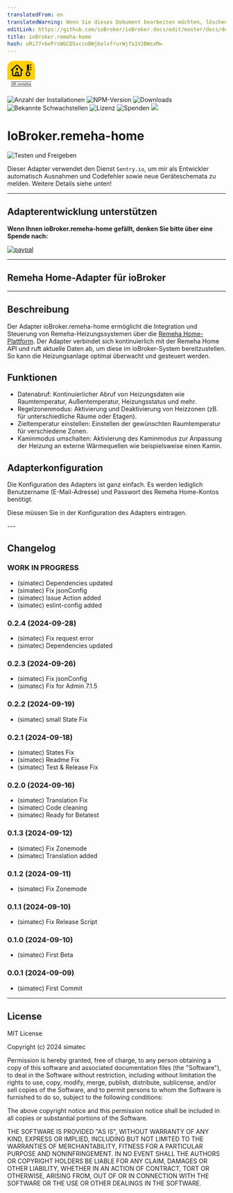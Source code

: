 ```yaml
---
translatedFrom: en
translatedWarning: Wenn Sie dieses Dokument bearbeiten möchten, löschen Sie bitte das Feld "translationsFrom". Andernfalls wird dieses Dokument automatisch erneut übersetzt
editLink: https://github.com/ioBroker/ioBroker.docs/edit/master/docs/de/adapterref/iobroker.remeha-home/README.md
title: ioBroker.remeha-home
hash: uRi77+bePrsWGCD5xccnBWjbelxfrurWjfa1VJBWsxM=
---
```

![Logo](../../../en/adapterref/iobroker.remeha-home/admin/remeha-home.png)

![Anzahl der Installationen](http://iobroker.live/badges/remeha-home-stable.svg)
![NPM-Version](http://img.shields.io/npm/v/iobroker.remeha-home.svg)
![Downloads](https://img.shields.io/npm/dm/iobroker.remeha-home.svg)
![Bekannte Schwachstellen](https://snyk.io/test/github/simatec/ioBroker.remeha-home/badge.svg)
![Lizenz](https://img.shields.io/github/license/simatec/ioBroker.remeha-home?style=flat)
![Spenden](https://img.shields.io/badge/paypal-donate%20|%20spenden-blue.svg)
![](https://img.shields.io/static/v1?label=Sponsor&message=%E2%9D%A4&logo=GitHub&color=%23fe8e86)

# IoBroker.remeha-home
![Testen und Freigeben](https://github.com/simatec/ioBroker.remeha-home/workflows/Test%20and%20Release/badge.svg)

Dieser Adapter verwendet den Dienst `Sentry.io`, um mir als Entwickler automatisch Ausnahmen und Codefehler sowie neue Geräteschemata zu melden. Weitere Details siehe unten!

---

## Adapterentwicklung unterstützen
**Wenn Ihnen ioBroker.remeha-home gefällt, denken Sie bitte über eine Spende nach:**

[![paypal](https://www.paypalobjects.com/en_US/DK/i/btn/btn_donateCC_LG.gif)](https://paypal.me/mk1676)

---

## Remeha Home-Adapter für ioBroker
---

## Beschreibung
Der Adapter ioBroker.remeha-home ermöglicht die Integration und Steuerung von Remeha-Heizungssystemen über die [Remeha Home-Plattform](https://www.remeha.de/produkte/speicher-und-zubehoer/regelungen/home-app). Der Adapter verbindet sich kontinuierlich mit der Remeha Home API und ruft aktuelle Daten ab, um diese im ioBroker-System bereitzustellen. So kann die Heizungsanlage optimal überwacht und gesteuert werden.

## Funktionen
* Datenabruf: Kontinuierlicher Abruf von Heizungsdaten wie Raumtemperatur, Außentemperatur, Heizungsstatus und mehr.
* Regelzonenmodus: Aktivierung und Deaktivierung von Heizzonen (zB. für unterschiedliche Räume oder Etagen).
* Zieltemperatur einstellen: Einstellen der gewünschten Raumtemperatur für verschiedene Zonen.
* Kaminmodus umschalten: Aktivierung des Kaminmodus zur Anpassung der Heizung an externe Wärmequellen wie beispielsweise einen Kamin.

## Adapterkonfiguration
Die Konfiguration des Adapters ist ganz einfach.
Es werden lediglich Benutzername (E-Mail-Adresse) und Passwort des Remeha Home-Kontos benötigt.

Diese müssen Sie in der Konfiguration des Adapters eintragen.

--- <!-- ### **IN ARBEIT** -->

## Changelog
### **WORK IN PROGRESS**
* (simatec) Dependencies updated
* (simatec) Fix jsonConfig
* (simatec) Issue Action added
* (simatec) eslint-config added

### 0.2.4 (2024-09-28)
* (simatec) Fix request error
* (simatec) Dependencies updated

### 0.2.3 (2024-09-26)
* (simatec) Fix jsonConfig
* (simatec) Fix for Admin 7.1.5

### 0.2.2 (2024-09-19)
* (simatec) small State Fix

### 0.2.1 (2024-09-18)
* (simatec) States Fix
* (simatec) Readme Fix
* (simatec) Test & Release Fix

### 0.2.0 (2024-09-16)
* (simatec) Translation Fix
* (simatec) Code cleaning
* (simatec) Ready for Betatest

### 0.1.3 (2024-09-12)
* (simatec) Fix Zonemode
* (simatec) Translation added

### 0.1.2 (2024-09-11)
* (simatec) Fix Zonemode

### 0.1.1 (2024-09-10)
* (simatec) Fix Release Script

### 0.1.0 (2024-09-10)
* (simatec) First Beta

### 0.0.1 (2024-09-09)
* (simatec) First Commit
---

## License

MIT License

Copyright (c) 2024 simatec

Permission is hereby granted, free of charge, to any person obtaining a copy
of this software and associated documentation files (the "Software"), to deal
in the Software without restriction, including without limitation the rights
to use, copy, modify, merge, publish, distribute, sublicense, and/or sell
copies of the Software, and to permit persons to whom the Software is
furnished to do so, subject to the following conditions:

The above copyright notice and this permission notice shall be included in all
copies or substantial portions of the Software.

THE SOFTWARE IS PROVIDED "AS IS", WITHOUT WARRANTY OF ANY KIND, EXPRESS OR
IMPLIED, INCLUDING BUT NOT LIMITED TO THE WARRANTIES OF MERCHANTABILITY,
FITNESS FOR A PARTICULAR PURPOSE AND NONINFRINGEMENT. IN NO EVENT SHALL THE
AUTHORS OR COPYRIGHT HOLDERS BE LIABLE FOR ANY CLAIM, DAMAGES OR OTHER
LIABILITY, WHETHER IN AN ACTION OF CONTRACT, TORT OR OTHERWISE, ARISING FROM,
OUT OF OR IN CONNECTION WITH THE SOFTWARE OR THE USE OR OTHER DEALINGS IN THE
SOFTWARE.